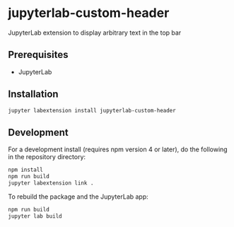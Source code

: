 # jupyterlab-custom-header

JupyterLab extension to display arbitrary text in the top bar


## Prerequisites

* JupyterLab

## Installation

```bash
jupyter labextension install jupyterlab-custom-header
```

## Development

For a development install (requires npm version 4 or later), do the following in the repository directory:

```bash
npm install
npm run build
jupyter labextension link .
```

To rebuild the package and the JupyterLab app:

```bash
npm run build
jupyter lab build
```

